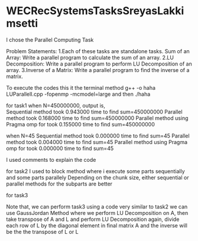 # WECRecSystemsTasksSreyasLakkimsetti


I chose the Parallel Computing Task

Problem Statements:
1.Each of these tasks are standalone tasks.
Sum of an Array:
Write a parallel program to calculate the sum of an array.
2.LU Decomposition:
Write a parallel program to perform LU Decomposition of an array. 
3.Inverse of a Matrix:
Write a parallel program to find the inverse of a matrix. 


To execute the codes
this it the terminal method
g++ -o haha LUParallelI.cpp -fopenmp -mcmodel=large
and then
./haha



for task1
when N=450000000, output is,  
Sequential method took 0.943000 time to find sum=450000000
Parallel method took 0.168000 time to find sum=450000000
Parallel method using Pragma omp for took 0.155000 time to find sum=450000000

when N=45
Sequential method took 0.000000 time to find sum=45
Parallel method took 0.004000 time to find sum=45
Parallel method using Pragma omp for took 0.000000 time to find sum=45

I used comments to explain the code

for task2
I used to block method where i execute some parts sequentially and some parts parallely
Depending on the chunk size, either sequential or parallel methods for the subparts are better

for task3

Note that, we can perform task3 using a code very similar to task2
we can use GaussJordan Method where we perform LU Decomposition on A, 
then take transpose of A and L and perform LU Decomposition again, 
divide each row of L by the diagonal element in final matrix A
and the inverse will be the the transpose of L or L
